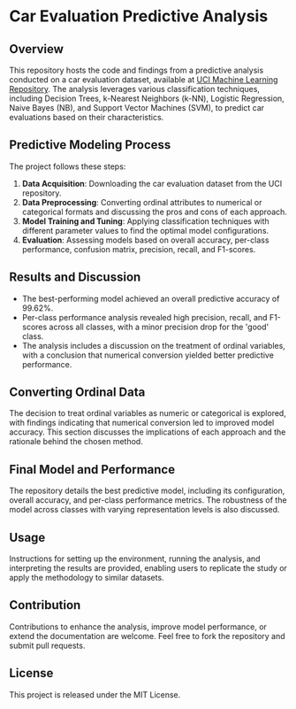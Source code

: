 # Car Evaluation Predictive Analysis

## Overview
This repository hosts the code and findings from a predictive analysis conducted on a car evaluation dataset, available at [UCI Machine Learning Repository](http://archive.ics.uci.edu/ml/datasets/Car+Evaluation). 
The analysis leverages various classification techniques, including Decision Trees, k-Nearest Neighbors (k-NN), Logistic Regression, Naive Bayes (NB), and Support Vector Machines (SVM), to predict car evaluations based on their characteristics.

## Predictive Modeling Process
The project follows these steps:
1. **Data Acquisition**: Downloading the car evaluation dataset from the UCI repository.
2. **Data Preprocessing**: Converting ordinal attributes to numerical or categorical formats and discussing the pros and cons of each approach.
3. **Model Training and Tuning**: Applying classification techniques with different parameter values to find the optimal model configurations.
4. **Evaluation**: Assessing models based on overall accuracy, per-class performance, confusion matrix, precision, recall, and F1-scores.

## Results and Discussion
- The best-performing model achieved an overall predictive accuracy of 99.62%.
- Per-class performance analysis revealed high precision, recall, and F1-scores across all classes, with a minor precision drop for the 'good' class.
- The analysis includes a discussion on the treatment of ordinal variables, with a conclusion that numerical conversion yielded better predictive performance.

## Converting Ordinal Data
The decision to treat ordinal variables as numeric or categorical is explored, with findings indicating that numerical conversion led to improved model accuracy. This section discusses the implications of each approach and the rationale behind the chosen method.

## Final Model and Performance
The repository details the best predictive model, including its configuration, overall accuracy, and per-class performance metrics. The robustness of the model across classes with varying representation levels is also discussed.

## Usage
Instructions for setting up the environment, running the analysis, and interpreting the results are provided, enabling users to replicate the study or apply the methodology to similar datasets.

## Contribution
Contributions to enhance the analysis, improve model performance, or extend the documentation are welcome. Feel free to fork the repository and submit pull requests.

## License
This project is released under the MIT License.
